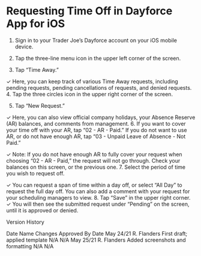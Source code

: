 # Requesting Time Off in Dayforce App for iOS
1. Sign in to your Trader Joe’s Dayforce account on your iOS mobile device.
2. Tap the three-line menu icon in the upper left corner of the screen.

3. Tap “Time Away.”


✓ Here, you can keep track of various Time Away requests, including pending requests, pending cancellations of requests, and denied requests.
4. Tap the three circles icon in the upper right corner of the screen.


5. Tap “New Request.”


✓ Here, you can also view official company holidays, your Absence Reserve (AR) balances, and comments from management.
6. If you want to cover your time off with your AR, tap “02 - AR - Paid.” If you do not want to use AR, or do not have enough AR, tap “03 - Unpaid Leave of Absence - Not Paid.”



✓ Note: If you do not have enough AR to fully cover your request when choosing “02 - AR - Paid,” the request will not go through. Check your balances on this screen, or the previous one.
7. Select the period of time you wish to request off.


✓ You can request a span of time within a day off, or select “All Day” to request the full day off. You can also add a comment with your request for your scheduling managers to view.
8. Tap “Save” in the upper right corner.
✓ You will then see the submitted request under “Pending” on the screen, until it is approved or denied.

Version History

Date
Name
Changes
Approved By
Date
May 24/21
R. Flanders
First draft; applied template
N/A
N/A
May 25/21
R. Flanders
Added screenshots and formatting
N/A
N/A


